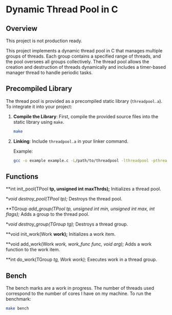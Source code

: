 # Dynamic Thread Pool in C

## Overview
This project is not production ready.

This project implements a dynamic thread pool in C that manages multiple groups of threads. Each group contains a specified range of threads, and the pool oversees all groups collectively. The thread pool allows the creation and destruction of threads dynamically and includes a timer-based manager thread to handle periodic tasks.

## Precompiled Library

The thread pool is provided as a precompiled static library (`threadpool.a`). To integrate it into your project:

1. **Compile the Library**: First, compile the provided source files into the static library using `make`.

   ```bash
   make

2. **Linking**: Include `threadpool.a` in your linker command.
   
   Example:
   ```bash
   gcc -o example example.c -L/path/to/threadpool -lthreadpool -pthread

## Functions

**int init_pool(TPool **tp, unsigned int maxThrds);**
Initializes a thread pool.

**void destroy_pool(TPool *tp);**
Destroys the thread pool.

**TGroup *add_group(TPool *tp, unsigned int min, unsigned int max, int flags);**
Adds a group to the thread pool.

**void destroy_group(TGroup *tg);**
Destroys a thread group.

**void init_work(Work **work);**
Initializes a work item.

**void add_work(Work *work, work_func func, void *arg);**
Adds a work function to the work item.

**int do_work(TGroup *tg, Work *work);**
Executes work in a thread group.

## Bench

The bench marks are a work in progress. The number of threads used correspond to the number of cores I have on my machine.
To run the benchmark:

   ```bash
   make bench
